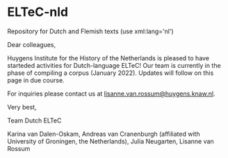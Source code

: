 # ELTeC-nld

Repository for Dutch and Flemish texts (use xml:lang='nl')

Dear colleagues,

Huygens Institute for the History of the Netherlands is pleased to have starteded activities for Dutch-language ELTeC! Our team is currently in the phase of compiling a corpus (January 2022). Updates will follow on this page in due course.

For inquiries please contact us at lisanne.van.rossum@huygens.knaw.nl.

Very best,

Team Dutch ELTeC

Karina van Dalen-Oskam,
Andreas van Cranenburgh (affiliated with University of Groningen, the Netherlands),
Julia Neugarten,
Lisanne van Rossum
